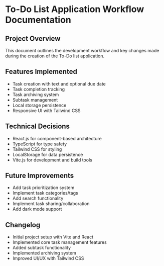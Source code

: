 # To-Do List Application Workflow Documentation

## Project Overview
This document outlines the development workflow and key changes made during the creation of the To-Do list application.

## Features Implemented
- Task creation with text and optional due date
- Task completion tracking
- Task archiving system
- Subtask management
- Local storage persistence
- Responsive UI with Tailwind CSS

## Technical Decisions
- React.js for component-based architecture
- TypeScript for type safety
- Tailwind CSS for styling
- LocalStorage for data persistence
- Vite.js for development and build tools

## Future Improvements
- Add task prioritization system
- Implement task categories/tags
- Add search functionality
- Implement task sharing/collaboration
- Add dark mode support

## Changelog
- Initial project setup with Vite and React
- Implemented core task management features
- Added subtask functionality
- Implemented archiving system
- Improved UI/UX with Tailwind CSS